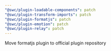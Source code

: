 ```yaml
---
"@swc/plugin-loadable-components": patch
"@swc/plugin-transform-imports": patch
"@swc/plugin-formatjs": patch
"@swc/plugin-emotion": patch
"@swc/plugin-relay": patch
---
```


Move formatjs plugin to official plugin repository
